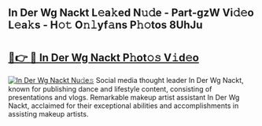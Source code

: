 ## In Der Wg Nackt L𝚎a𝚔ed N𝚞𝚍e - Part-gzW Vi𝚍𝚎o L𝚎a𝚔s - H𝚘𝚝 O𝚗𝚕yf𝚊ns P𝚑𝚘tos 8UhJu

# <h2><a href="http://kf6vrwd.oniu.top/?m=In+Der+Wg+Nackt">🔗👉 🔴 In Der Wg Nackt P𝚑ot𝚘𝚜 V𝚒d𝚎o</a></h2>

[![In Der Wg Nackt Nu𝚍e𝚜](https://i.imgur.com/0qMVB7G.gif)](http://kf6vrwd.oniu.top/?m=In+Der+Wg+Nackt)
Social media thought leader In Der Wg Nackt, known for publishing dance and lifestyle content, consisting of presentations and vlogs. Remarkable makeup artist assistant In Der Wg Nackt, acclaimed for their exceptional abilities and accomplishments in assisting makeup artists.  
